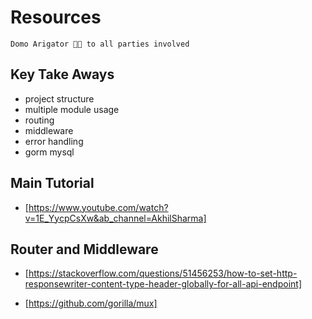 # Resources

`Domo Arigator 🙏🏽 to all parties involved`

## Key Take Aways

- project structure
- multiple module usage
- routing
- middleware
- error handling
- gorm mysql

## Main Tutorial

- [https://www.youtube.com/watch?v=1E_YycpCsXw&ab_channel=AkhilSharma]

## Router and Middleware

- [https://stackoverflow.com/questions/51456253/how-to-set-http-responsewriter-content-type-header-globally-for-all-api-endpoint]

- [https://github.com/gorilla/mux]
